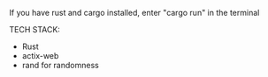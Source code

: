 If you have rust and cargo installed, enter "cargo run" in the terminal

TECH STACK:
* Rust
* actix-web
* rand for randomness
